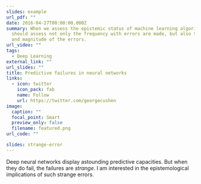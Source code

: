 ```yaml
---
slides: example
url_pdf: ""
date: 2016-04-27T00:00:00.000Z
summary: When we assess the epistemic status of machine learning algorithms, we
  should assess not only the frequency with errors are made, but also the nature
  and magnitude of the errors.
url_video: ""
tags:
  - Deep Learning
external_link: ""
url_slides: ""
title: Predictive failures in neural networks
links:
  - icon: twitter
    icon_pack: fab
    name: Follow
    url: https://twitter.com/georgecushen
image:
  caption: ""
  focal_point: Smart
  preview_only: false
  filename: featured.png
url_code: ""

slides: strange-error
---
```

Deep neural networks display astounding predictive capacities. But when they do fail, the failures are *strange*. I am interested in the epistemological implications of such strange errors.  
